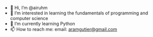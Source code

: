 - 👋 Hi, I’m @airuhm
- 👀 I’m interested in learning the fundamentals of programming and computer science
- 🌱 I’m currently learning Python
- 📫 How to reach me: email: aramgutier@gmail.com 

<!---
airuhm/airuhm is a ✨ special ✨ repository because its `README.md` (this file) appears on your GitHub profile.
You can click the Preview link to take a look at your changes.
--->
